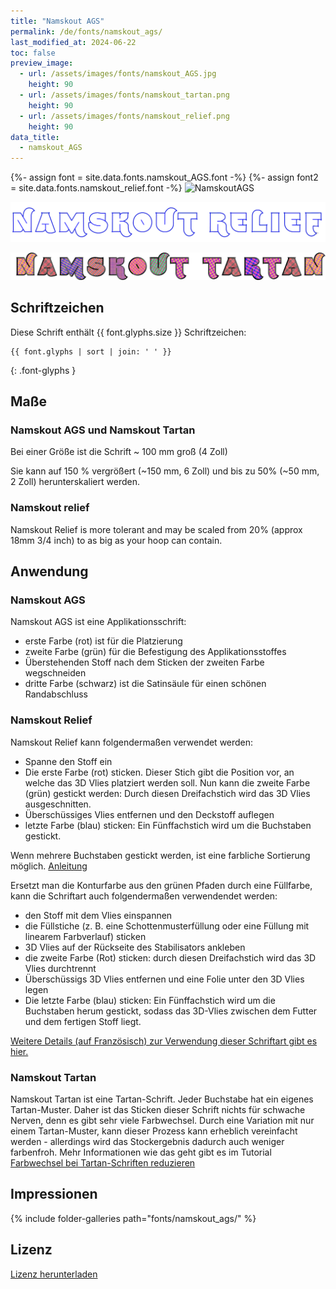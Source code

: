 ```yaml
---
title: "Namskout AGS"
permalink: /de/fonts/namskout_ags/
last_modified_at: 2024-06-22
toc: false
preview_image:
  - url: /assets/images/fonts/namskout_AGS.jpg
    height: 90
  - url: /assets/images/fonts/namskout_tartan.png
    height: 90
  - url: /assets/images/fonts/namskout_relief.png
    height: 90
data_title:
  - namskout_AGS
---
```

{%- assign font = site.data.fonts.namskout_AGS.font -%}
{%- assign font2 = site.data.fonts.namskout_relief.font -%}
![NamskoutAGS](/assets/images/fonts/namskout_AGS.jpg)

![Namskout_relief](/assets/images/fonts/namskout_relief.png)

![NamskoutTartan](/assets/images/fonts/namskout_tartan.png)

## Schriftzeichen

Diese Schrift enthält  {{ font.glyphs.size }} Schriftzeichen:

```
{{ font.glyphs | sort | join: ' ' }}
```
{: .font-glyphs }

## Maße
### Namskout AGS und Namskout Tartan
Bei einer Größe ist die Schrift ~ 100 mm groß (4 Zoll)

Sie kann auf 150 % vergrößert (~150 mm, 6 Zoll) und bis zu 50% (~50 mm, 2 Zoll) herunterskaliert werden.

### Namskout relief
Namskout Relief  is more tolerant and  may  be scaled from 20% (approx 18mm 3/4 inch) to as big as your hoop can contain.

## Anwendung

### Namskout  AGS

Namskout AGS ist eine Applikationsschrift:

* erste Farbe (rot) ist für die Platzierung
* zweite Farbe (grün) für die Befestigung des Applikationsstoffes
* Überstehenden Stoff nach dem Sticken der zweiten Farbe wegschneiden
* dritte Farbe (schwarz) ist die Satinsäule für einen schönen Randabschluss

### Namskout Relief

Namskout Relief kann folgendermaßen verwendet werden:

* Spanne den Stoff ein
* Die erste Farbe (rot) sticken. Dieser Stich gibt die Position vor, an welche das 3D Vlies platziert werden soll.
  Nun kann die zweite Farbe (grün) gestickt werden: Durch diesen Dreifachstich wird das 3D Vlies ausgeschnitten.
* Überschüssiges Vlies entfernen und den Deckstoff auflegen
* letzte Farbe (blau) sticken: Ein Fünffachstich wird um die Buchstaben gestickt.

Wenn mehrere Buchstaben gestickt werden, ist eine farbliche Sortierung möglich. [Anleitung](/de/docs/lettering/#farben-sortieren)

Ersetzt man die Konturfarbe aus den grünen Pfaden durch eine Füllfarbe, kann die Schriftart auch folgendermaßen verwendendet werden:
* den Stoff mit dem Vlies einspannen
* die Füllstiche (z. B. eine Schottenmusterfüllung oder eine Füllung mit linearem Farbverlauf) sticken
* 3D Vlies auf der Rückseite des Stabilisators ankleben
* die zweite Farbe (Rot) sticken: durch diesen Dreifachstich wird das 3D Vlies durchtrennt
* Überschüssigs 3D Vlies entfernen und eine Folie unter den 3D Vlies legen
* Die letzte Farbe (blau) sticken: Ein Fünffachstich wird um die Buchstaben herum gestickt, sodass das 3D-Vlies zwischen dem Futter und dem fertigen Stoff liegt.

[Weitere Details (auf Französisch) zur Verwendung dieser Schriftart gibt es hier.](https://lyogau.over-blog.com/2024/06/broderie-en-relief-mousse-puffy-ou-autre.html)

###  Namskout Tartan

Namskout Tartan ist eine Tartan-Schrift. Jeder Buchstabe hat ein eigenes Tartan-Muster. Daher ist das Sticken dieser Schrift nichts für schwache Nerven, denn es gibt sehr viele Farbwechsel. Durch eine Variation mit nur einem Tartan-Muster, kann dieser Prozess kann erheblich vereinfacht werden - allerdings wird das Stockergebnis dadurch auch weniger farbenfroh. Mehr Informationen wie das geht gibt es im Tutorial [Farbwechsel bei Tartan-Schriften reduzieren](https://inkstitch.org/de/tutorials/make_tartan_font_easier/)

## Impressionen

{% include folder-galleries path="fonts/namskout_ags/" %}

## Lizenz

[Lizenz herunterladen](https://github.com/inkstitch/inkstitch/tree/main/fonts/namskout_AGS/LICENSE)
